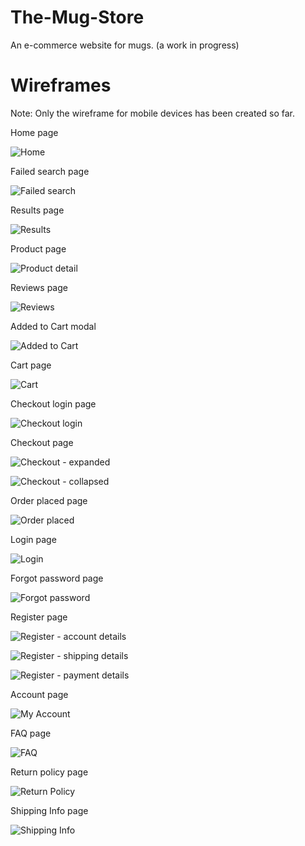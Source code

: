 # The-Mug-Store
An e-commerce website for mugs. (a work in progress)

# Wireframes
Note: Only the wireframe for mobile devices has been created so far.

Home page

![Home](https://user-images.githubusercontent.com/112350764/196778466-5d87e6d7-4560-484e-83ca-eed5b064e0fe.png)

Failed search page

![Failed search](https://user-images.githubusercontent.com/112350764/196779097-9a00346b-3360-4ba1-96fb-d407a318469f.png)

Results page

![Results](https://user-images.githubusercontent.com/112350764/196778672-55ae780e-59dc-45ec-aa6f-6392f6ffd0c7.png)

Product page

![Product detail](https://user-images.githubusercontent.com/112350764/196778711-453f7697-4a0f-4f3e-bfb5-7943328d9b16.png)

Reviews page

![Reviews](https://user-images.githubusercontent.com/112350764/196778733-a24a5dbe-66ed-4280-abcc-7ee3386e5c44.png)

Added to Cart modal

![Added to Cart](https://user-images.githubusercontent.com/112350764/196778810-b7a802e5-2edb-406e-90fa-e1ad19b522fe.png)

Cart page

![Cart](https://user-images.githubusercontent.com/112350764/196778820-c962c22f-7e4a-49f7-aaf8-55ad6aed0a18.png)

Checkout login page

![Checkout login](https://user-images.githubusercontent.com/112350764/196778871-621f1ac0-6536-47b7-9b67-f4891125ce41.png)

Checkout page

![Checkout - expanded](https://user-images.githubusercontent.com/112350764/196778949-52656de2-5ae9-48ae-846d-31043e321800.png)

![Checkout - collapsed](https://user-images.githubusercontent.com/112350764/196778965-34bcb583-6343-4752-b5ea-beda80e020a2.png)

Order placed page

![Order placed](https://user-images.githubusercontent.com/112350764/196778994-ba6c8fd1-9455-41a0-8fc3-6ecd0d45456f.png)

Login page

![Login](https://user-images.githubusercontent.com/112350764/196779159-44a3f0ec-7380-4ebf-826c-1c883db09c3a.png)

Forgot password page

![Forgot password](https://user-images.githubusercontent.com/112350764/196779350-7c52615d-5afc-42c4-abc8-451a399c40f0.png)

Register page

![Register - account details](https://user-images.githubusercontent.com/112350764/196779181-d2e70150-5b93-4a70-b04f-ab8824728017.png)

![Register - shipping details](https://user-images.githubusercontent.com/112350764/196779310-b5da4ec3-9394-4aa0-88f8-7371b7899779.png)

![Register - payment details](https://user-images.githubusercontent.com/112350764/196779319-21fb50c5-369f-48bd-ad24-ee19ce0fbf5f.png)

Account page

![My Account](https://user-images.githubusercontent.com/112350764/196779330-f874434c-1b86-4b2d-a5a4-1426cc334ab1.png)

FAQ page

![FAQ](https://user-images.githubusercontent.com/112350764/196779392-45c0b538-b8c8-4f52-b684-53dabcfbe66c.png)

Return policy page

![Return Policy](https://user-images.githubusercontent.com/112350764/196779407-ccf1e4fc-cbe8-4a83-908d-379646469118.png)

Shipping Info page

![Shipping Info](https://user-images.githubusercontent.com/112350764/196779427-d35bb707-1999-4f33-a7db-bec1200638c6.png)
